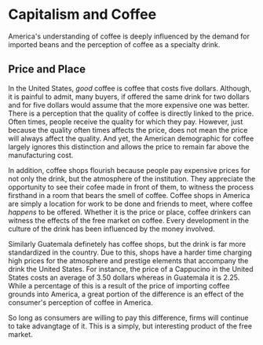 # Capitalism and Coffee
America's understanding of coffee is deeply influenced by the demand for imported beans and the perception of coffee as a specialty drink.

## Price and Place 
In the United States, *good* coffee is coffee that costs five dollars. Although, it is painful to admit, many buyers, if offered the same drink for two dollars and for five dollars would assume that the more expensive one was better. There is a perception that the quality of coffee is directly linked to the price. Often times, people receive the quality for which they pay. However, just because the quality often times affects the price, does not mean the price will always affect the quality. And yet, the American demographic for coffee largely ignores this distinction and allows the price to remain far above the manufacturing cost.

In addition, coffee shops flourish because people pay expensive prices for not only the drink, but the atmosphere of the institution. They appreciate the opportunity to see their cofee made in front of them, to witness the process firsthand in a room that bears the smell of coffee. Coffee shops in America are simply a location for work to be done and friends to meet, where coffee *happens* to be offered. Whether it is the price or place, coffee drinkers can witness the effects of the free market on coffee. Every development in the culture of the drink has been influenced by the money involved.

Similarly Guatemala definetely has coffee shops, but the drink is far more standardized in the country. Due to this, shops have a harder time charging high prices for the atmosphere and prestige elements that accompany the drink the United States. For instance, the price of a Cappucino in the United States costs an average of 3.50 dollars whereas in Guatemala it is 2.25. While a percentage of this is a result of the price of importing coffee grounds into America, a great portion of the difference is an effect of the consumer's perception of coffee in America. 

So long as consumers are willing to pay this difference, firms will continue to take advangtage of it. This is a simply, but interesting product of the free market.
